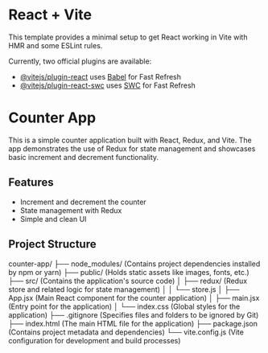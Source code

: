 # React + Vite

This template provides a minimal setup to get React working in Vite with HMR and some ESLint rules.

Currently, two official plugins are available:

- [@vitejs/plugin-react](https://github.com/vitejs/vite-plugin-react/blob/main/packages/plugin-react/README.md) uses [Babel](https://babeljs.io/) for Fast Refresh
- [@vitejs/plugin-react-swc](https://github.com/vitejs/vite-plugin-react-swc) uses [SWC](https://swc.rs/) for Fast 
Refresh


# Counter App

This is a simple counter application built with React, Redux, and Vite. The app demonstrates the use of Redux for state management and showcases basic increment and decrement functionality.

## Features

- Increment and decrement the counter
- State management with Redux
- Simple and clean UI

## Project Structure

counter-app/
├── node_modules/      (Contains project dependencies installed by npm or yarn)
├── public/           (Holds static assets like images, fonts, etc.)
├── src/               (Contains the application's source code)
│   ├── redux/          (Redux store and related logic for state management)
│   │   └── store.js
│   ├── App.jsx          (Main React component for the counter application)
│   ├── main.jsx         (Entry point for the application)
│   └── index.css       (Global styles for the application)
├── .gitignore          (Specifies files and folders to be ignored by Git)
├── index.html         (The main HTML file for the application)
├── package.json        (Contains project metadata and dependencies)
└── vite.config.js      (Vite configuration for development and build processes)